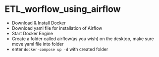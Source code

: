 # ETL_worflow_using_airflow

* Download & Install Docker
* Download yaml file for installation of Airflow
* Start Docker Engine
* Create a folder called airflow(as you wish) on the desktop, make sure move yaml file into folder
* enter `docker-compose up -d` with created folder
